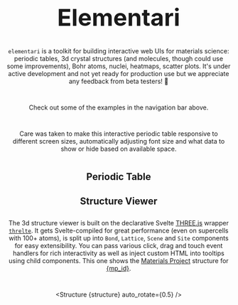 <script>
  import { Structure } from '$lib'
  import { structures } from '$site'
  import TableDemo from './(demos)/periodic-table/+page.svelte'

  let mp_id = `mp-756175`
  let structure = $derived(structures.find((struct) => struct.id === mp_id))
</script>

# Elementari

`elementari` is a toolkit for building interactive web UIs for materials science: periodic tables, 3d crystal structures (and molecules, though could use some improvements), Bohr atoms, nuclei, heatmaps, scatter plots. It's under active development and not yet ready for production use but we appreciate any feedback from beta testers! 🙏

Check out some of the examples in the navigation bar above.

Care was taken to make this interactive periodic table responsive to different screen sizes, automatically adjusting font size and what data to show or hide based on available space.

## Periodic Table

<TableDemo />

## Structure Viewer

The 3d structure viewer is built on the declarative Svelte [THREE.js](https://threejs.org) wrapper [`threlte`](https://threlte.xyz). It gets Svelte-compiled for great performance (even on supercells with 100+ atoms), is split up into `Bond`, `Lattice`, `Scene` and `Site` components for easy extensibility. You can pass various click, drag and touch event handlers for rich interactivity as well as inject custom HTML into tooltips using child components. This one shows the [Materials Project](https://materialsproject.org) structure for [{mp_id}](https://materialsproject.org/materials/{mp_id}).

<Structure {structure} auto_rotate={0.5} />

<style>
  h1 {
    text-align: center;
    font-size: clamp(20pt, 5.5vw, 42pt);
  }
  h2 {
    text-align: center;
  }
  p {
    max-width: 40em;
    margin: 2em auto 3em;
    text-align: center;
  }
</style>
